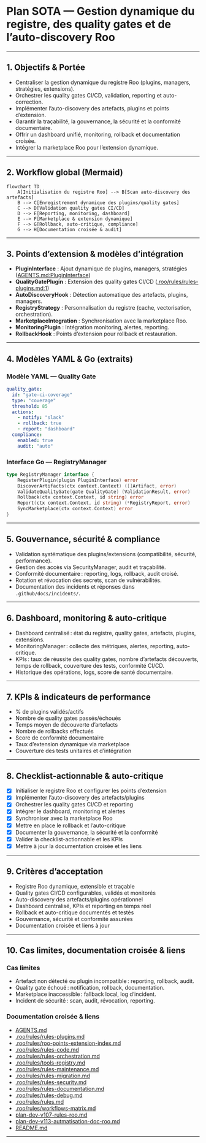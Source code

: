 # Plan SOTA — Gestion dynamique du registre, des quality gates et de l’auto-discovery Roo

---

## 1. Objectifs & Portée

- Centraliser la gestion dynamique du registre Roo (plugins, managers, stratégies, extensions).
- Orchestrer les quality gates CI/CD, validation, reporting et auto-correction.
- Implémenter l’auto-discovery des artefacts, plugins et points d’extension.
- Garantir la traçabilité, la gouvernance, la sécurité et la conformité documentaire.
- Offrir un dashboard unifié, monitoring, rollback et documentation croisée.
- Intégrer la marketplace Roo pour l’extension dynamique.

---

## 2. Workflow global (Mermaid)

```mermaid
flowchart TD
    A[Initialisation du registre Roo] --> B[Scan auto-discovery des artefacts]
    B --> C[Enregistrement dynamique des plugins/quality gates]
    C --> D[Validation quality gates CI/CD]
    D --> E[Reporting, monitoring, dashboard]
    E --> F[Marketplace & extension dynamique]
    F --> G[Rollback, auto-critique, compliance]
    G --> H[Documentation croisée & audit]
```

---

## 3. Points d’extension & modèles d’intégration

- **PluginInterface** : Ajout dynamique de plugins, managers, stratégies ([AGENTS.md:PluginInterface](../../../../AGENTS.md:PluginInterface))
- **QualityGatePlugin** : Extension des quality gates CI/CD ([.roo/rules/rules-plugins.md:1](../../../../.roo/rules/rules-plugins.md:1))
- **AutoDiscoveryHook** : Détection automatique des artefacts, plugins, managers.
- **RegistryStrategy** : Personnalisation du registre (cache, vectorisation, orchestration).
- **MarketplaceIntegration** : Synchronisation avec la marketplace Roo.
- **MonitoringPlugin** : Intégration monitoring, alertes, reporting.
- **RollbackHook** : Points d’extension pour rollback et restauration.

---

## 4. Modèles YAML & Go (extraits)

### Modèle YAML — Quality Gate

```yaml
quality_gate:
  id: "gate-ci-coverage"
  type: "coverage"
  threshold: 85
  actions:
    - notify: "slack"
    - rollback: true
    - report: "dashboard"
  compliance:
    enabled: true
    audit: "auto"
```

### Interface Go — RegistryManager

```go
type RegistryManager interface {
    RegisterPlugin(plugin PluginInterface) error
    DiscoverArtifacts(ctx context.Context) ([]Artifact, error)
    ValidateQualityGate(gate QualityGate) (ValidationResult, error)
    Rollback(ctx context.Context, id string) error
    Report(ctx context.Context, id string) (*RegistryReport, error)
    SyncMarketplace(ctx context.Context) error
}
```

---

## 5. Gouvernance, sécurité & compliance

- Validation systématique des plugins/extensions (compatibilité, sécurité, performance).
- Gestion des accès via SecurityManager, audit et traçabilité.
- Conformité documentaire : reporting, logs, rollback, audit croisé.
- Rotation et révocation des secrets, scan de vulnérabilités.
- Documentation des incidents et réponses dans `.github/docs/incidents/`.

---

## 6. Dashboard, monitoring & auto-critique

- Dashboard centralisé : état du registre, quality gates, artefacts, plugins, extensions.
- MonitoringManager : collecte des métriques, alertes, reporting, auto-critique.
- KPIs : taux de réussite des quality gates, nombre d’artefacts découverts, temps de rollback, couverture des tests, conformité CI/CD.
- Historique des opérations, logs, score de santé documentaire.

---

## 7. KPIs & indicateurs de performance

- % de plugins validés/actifs
- Nombre de quality gates passés/échoués
- Temps moyen de découverte d’artefacts
- Nombre de rollbacks effectués
- Score de conformité documentaire
- Taux d’extension dynamique via marketplace
- Couverture des tests unitaires et d’intégration

---

## 8. Checklist-actionnable & auto-critique

- [x] Initialiser le registre Roo et configurer les points d’extension
- [x] Implémenter l’auto-discovery des artefacts/plugins
- [x] Orchestrer les quality gates CI/CD et reporting
- [x] Intégrer le dashboard, monitoring et alertes
- [x] Synchroniser avec la marketplace Roo
- [x] Mettre en place le rollback et l’auto-critique
- [x] Documenter la gouvernance, la sécurité et la conformité
- [x] Valider la checklist-actionnable et les KPIs
- [x] Mettre à jour la documentation croisée et les liens

---

## 9. Critères d’acceptation

- Registre Roo dynamique, extensible et traçable
- Quality gates CI/CD configurables, validés et monitorés
- Auto-discovery des artefacts/plugins opérationnel
- Dashboard centralisé, KPIs et reporting en temps réel
- Rollback et auto-critique documentés et testés
- Gouvernance, sécurité et conformité assurées
- Documentation croisée et liens à jour

---

## 10. Cas limites, documentation croisée & liens

### Cas limites

- Artefact non détecté ou plugin incompatible : reporting, rollback, audit.
- Quality gate échoué : notification, rollback, documentation.
- Marketplace inaccessible : fallback local, log d’incident.
- Incident de sécurité : scan, audit, révocation, reporting.

### Documentation croisée & liens

- [AGENTS.md](../../../../AGENTS.md:1)
- [.roo/rules/rules-plugins.md](../../../../.roo/rules/rules-plugins.md:1)
- [.roo/rules/roo-points-extension-index.md](../../../../.roo/rules/roo-points-extension-index.md:1)
- [.roo/rules/rules-code.md](../../../../.roo/rules/rules-code.md:1)
- [.roo/rules/rules-orchestration.md](../../../../.roo/rules/rules-orchestration.md:1)
- [.roo/rules/tools-registry.md](../../../../.roo/rules/tools-registry.md:1)
- [.roo/rules/rules-maintenance.md](../../../../.roo/rules/rules-maintenance.md:1)
- [.roo/rules/rules-migration.md](../../../../.roo/rules/rules-migration.md:1)
- [.roo/rules/rules-security.md](../../../../.roo/rules/rules-security.md:1)
- [.roo/rules/rules-documentation.md](../../../../.roo/rules/rules-documentation.md:1)
- [.roo/rules/rules-debug.md](../../../../.roo/rules/rules-debug.md:1)
- [.roo/rules/rules.md](../../../../.roo/rules/rules.md:1)
- [.roo/rules/workflows-matrix.md](../../../../.roo/rules/workflows-matrix.md:1)
- [plan-dev-v107-rules-roo.md](../../consolidated/plan-dev-v107-rules-roo.md:1)
- [plan-dev-v113-autmatisation-doc-roo.md](../../consolidated/plan-dev-v113-autmatisation-doc-roo.md:1)
- [README.md](../../../../.roo/README.md:1)

---
